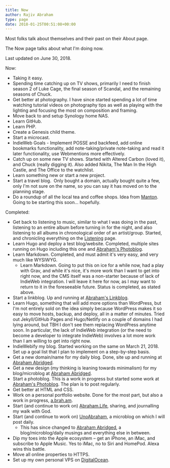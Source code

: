 ```yaml
---
title: Now
author: Rajiv Abraham
type: page
date: 2018-01-25T00:51:08+00:00
---
```

Most folks talk about themselves and their past on their About page.

The Now page talks about what I'm doing now.

Last updated on June 30, 2018.

Now:

  * Taking it easy.
  * Spending time catching up on TV shows, primarily I need to finish season 2 of Luke Cage, the final season of Scandal, and the remaining seasons of Chuck.
  * Get better at photography. I have since started spending a lot of time watching tutorial videos on photography tips as well as playing with the lighting and focusing the most on composition and framing.
  * Move back to and setup Synology home NAS.
  * Learn GitHub.
  * Learn PHP.
  * Create a Genesis child theme.
  * Start a microcast.
  * IndieWeb Goals - Implement POSSE and backfeed, add online bookmarks functionality, add note-taking/private note-taking and read it later functionality, use Webmentions more effectively.
  * Catch up on some new TV shows. Started with Altered Carbon (loved it), and Chuck (really digging it). Also added Nikita, The Man In the High Castle, and The Office to the watchlist.
  * Learn something new or start a new project.
  * Start a travel blog.  Only bought a domain, actually bought quite a few, only I'm not sure on the name, so you can say it has moved on to the planning stage.
  * Do a roundup of all the local tea and coffee shops. Idea from <a href="https://www.manton.org/coffee-shops-austin" target="_blank" rel="noopener">Manton</a>. Going to be starting this soon... hopefully.

Completed:

  * Get back to listening to music, similar to what I was doing in the past, listening to an entire album before turning in for the night, and also listening to all albums in chronological order of an artist/group. Started, and chronicling everything on the <a href="https://abraham.one/page/listening/" target="_blank" rel="noopener">Listening</a> page.
  * Learn Hugo and deploy a test blog/website. Completed, multiple sites running on Hugo including this one and <a href="https://abraham.red/" target="_blank" rel="noopener">Abraham&apos;s Photoblog</a>.
  * Learn Markdown. Completed, and must admit it's very easy, and very much like WYSIWYG.
    * Learn Markdown. Going to put this on ice for a while now, had a play with Grav, and while it's nice, it's more work than I want to get into right now, and the CMS itself was a non-starter because of lack of IndieWeb integration. I will leave it here for now, as I may want to return to it in the foreseeable future. Status is completed, as stated above.
  * Start a linkblog. Up and running at <a href="https://abraham.link/" target="_blank" rel="noopener">Abraham's Linkblog</a>.
  * Learn Hugo, something that will add more options than WordPress, but I'm not entirely sold on the idea simply because WordPress makes it so easy to move hosts, backup, and deploy, all in a matter of minutes. Tried out Jekyll/GitHub Pages and Hugo/Netlify on a couple of domains I had lying around, but TBH I don't see them replacing WordPress anytime soon. In particular, the lack of IndieWeb integration (or the need to become a developer to integrate IndieWeb) involves a lot more work than I am willing to get into right now.
  * IndieWebify my blog. Started working on the same on March 21, 2018. Set up a goal list that I plan to implement on a step-by-step basis.
  * Get a new domain/name for my daily blog. Done, site up and running at <a href="https://abraham.one/" target="_blank" rel="noopener">Abraham Abridged</a>.
  * Get a new design (my thinking is leaning towards minimalism) for my blog/microblog at <a href="https://abraham.one/" target="_blank" rel="noopener">Abraham Abridged</a>.
  * Start a photoblog. This is a work in progress but started some work at <a href="https://abraham.red/" target="_blank" rel="noopener">Abraham&apos;s Photoblog</a>. The plan is to post regularly.
  * Get better at HTML and CSS.
  * Work on a personal portfolio website. Done for the most part, but also a work in progress, <a href="https://abraham.red/" target="_blank" rel="noopener">a.brah.am</a>.
  * Start (and continue to work on) <a href="https://abraham.life/" target="_blank" rel="noopener">Abraham.Life</a>, sharing, and journalling my walk with God.
  * Start (and continue to work on) <a href="https://unoabraham.com/" target="_blank" rel="noopener">UnoAbraham</a>, a microblog on which I will post daily.
      * This has since changed to <a href="https://abraham.one/" target="_blank" rel="noopener">Abraham Abridged</a>, a blog/microblog/daily musings and everything else in between.
  * Dip my toes into the Apple ecosystem &#8211; get an iPhone, an iMac, and subscribe to Apple Music. Yes to iMac, no to Siri and HomePod. Alexa wins this battle.
  * Move all online properties to HTTPS.
  * Set up my own personal VPS on <a style="text-align: justify;" href="https://m.do.co/c/e3723356b65f" target="_blank" rel="noopener">DigitalOcean</a>.